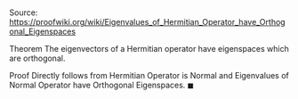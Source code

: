 # 

Source: https://proofwiki.org/wiki/Eigenvalues_of_Hermitian_Operator_have_Orthogonal_Eigenspaces

Theorem
The eigenvectors of a Hermitian operator have eigenspaces which are orthogonal.


Proof
Directly follows from Hermitian Operator is Normal and Eigenvalues of Normal Operator have Orthogonal Eigenspaces.
$\blacksquare$





